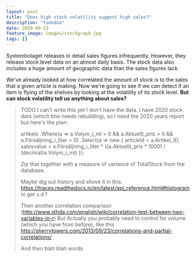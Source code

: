 ```yaml
---
layout: post
title: "Does high stock volatility suggest high sales?"
description: "tododod"
date: 2020-09-23
feature_image: images/stockgraph.jpg 
tags: []
---
```


Systembolaget releases in detail sales figures infrequently.
However, they release stock level data on an almost daily basis. The stock data also includes a huge amount of geographic data than the sales figures lack.

We've already looked at how correlated the amount of stock is to the sales that a given article is making. Now we're going to see if we can detect if an item is flying of the shelves by looking at the volatility of its stock level. **But can stock volatility tell us anything about sales?**

<!--more-->

> TODO I can't write this yet I don't have the data. I have 2020 stock data (which btw needs rebuilding), so I need the 2020 years report but here's the plan:
>
>    artikels
>        .Where(a => a.Volym_i_ml > 0 && a.Aktuellt_pris > 0 && a.Försäljning_i_liter > 0)
>        .Select(a => new
>        {
>            articleId = a.Artikel_ID,
>            salesvalue = a.Försäljning_i_liter * ((a.Aktuellt_pris * 1000) / (decimal)a.Volym_i_ml)
>        });
>
>
> Zip that together with a measure of variance of TotalStock from the database.
>
> Maybe dig out history and shove it in this: https://traces.readthedocs.io/en/latest/api_reference.html#histogram to get s.d.?
>
> Then another correlation comparison (http://www.sthda.com/english/wiki/correlation-test-between-two-variables-in-r)
> But Actually you probably need to control for volume (which you have from before), like this http://sherrytowers.com/2013/09/23/correlations-and-partial-correlations/
>
> And then blah blah words
>